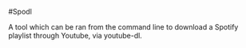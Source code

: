 #Spodl

A tool which can be ran from the command line to download a Spotify playlist through Youtube, via youtube-dl.

